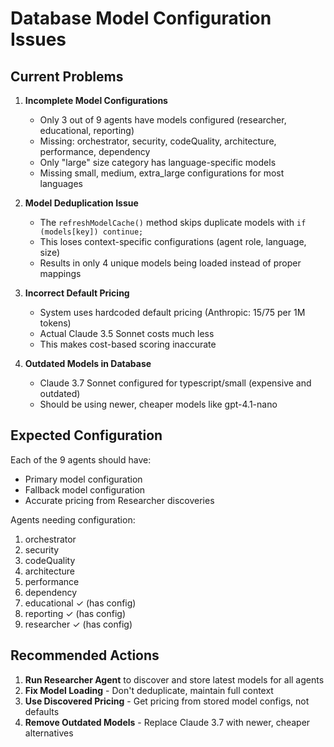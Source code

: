 # Database Model Configuration Issues

## Current Problems

1. **Incomplete Model Configurations**
   - Only 3 out of 9 agents have models configured (researcher, educational, reporting)
   - Missing: orchestrator, security, codeQuality, architecture, performance, dependency
   - Only "large" size category has language-specific models
   - Missing small, medium, extra_large configurations for most languages

2. **Model Deduplication Issue**
   - The `refreshModelCache()` method skips duplicate models with `if (models[key]) continue;`
   - This loses context-specific configurations (agent role, language, size)
   - Results in only 4 unique models being loaded instead of proper mappings

3. **Incorrect Default Pricing**
   - System uses hardcoded default pricing (Anthropic: $15/$75 per 1M tokens)
   - Actual Claude 3.5 Sonnet costs much less
   - This makes cost-based scoring inaccurate

4. **Outdated Models in Database**
   - Claude 3.7 Sonnet configured for typescript/small (expensive and outdated)
   - Should be using newer, cheaper models like gpt-4.1-nano

## Expected Configuration

Each of the 9 agents should have:
- Primary model configuration
- Fallback model configuration
- Accurate pricing from Researcher discoveries

Agents needing configuration:
1. orchestrator
2. security
3. codeQuality
4. architecture
5. performance
6. dependency
7. educational ✓ (has config)
8. reporting ✓ (has config)
9. researcher ✓ (has config)

## Recommended Actions

1. **Run Researcher Agent** to discover and store latest models for all agents
2. **Fix Model Loading** - Don't deduplicate, maintain full context
3. **Use Discovered Pricing** - Get pricing from stored model configs, not defaults
4. **Remove Outdated Models** - Replace Claude 3.7 with newer, cheaper alternatives